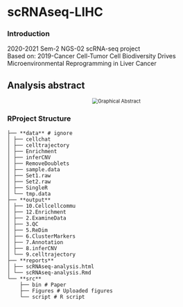 # scRNAseq-LIHC

### Introduction 
2020-2021 Sem-2 NGS-02 scRNA-seq project  
Based on: 2019-Cancer Cell-Tumor Cell Biodiversity Drives Microenvironmental Reprogramming in Liver Cancer

## Analysis abstract
<center><img src="src/Figures/graphicab.png" alt="Graphical Abstract" style="zoom:80%;" /></center>

### RProject Structure
```
├── **data** # ignore
│ ├── cellchat
│ ├── celltrajectory
│ ├── Enrichment
│ ├── inferCNV
│ ├── RemoveDoublets
│ ├── sample.data
│ ├── Set1.raw
│ ├── Set2.raw
│ ├── SingleR
│ └── tmp.data
├── **output**
│ ├── 10.Cellcellcommu
│ ├── 12.Enrichment
│ ├── 2.ExamineData
│ ├── 3.QC
│ ├── 5.ReDim
│ ├── 6.ClusterMarkers
│ ├── 7.Annotation
│ ├── 8.inferCNV
│ └── 9.celltrajectory
├── **reports**
│ ├── scRNAseq-analysis.html
│ └── scRNAseq-analysis.Rmd
└── **src**
    ├── bin # Paper
    ├── Figures # Uploaded figures
    └── script # R script
```
